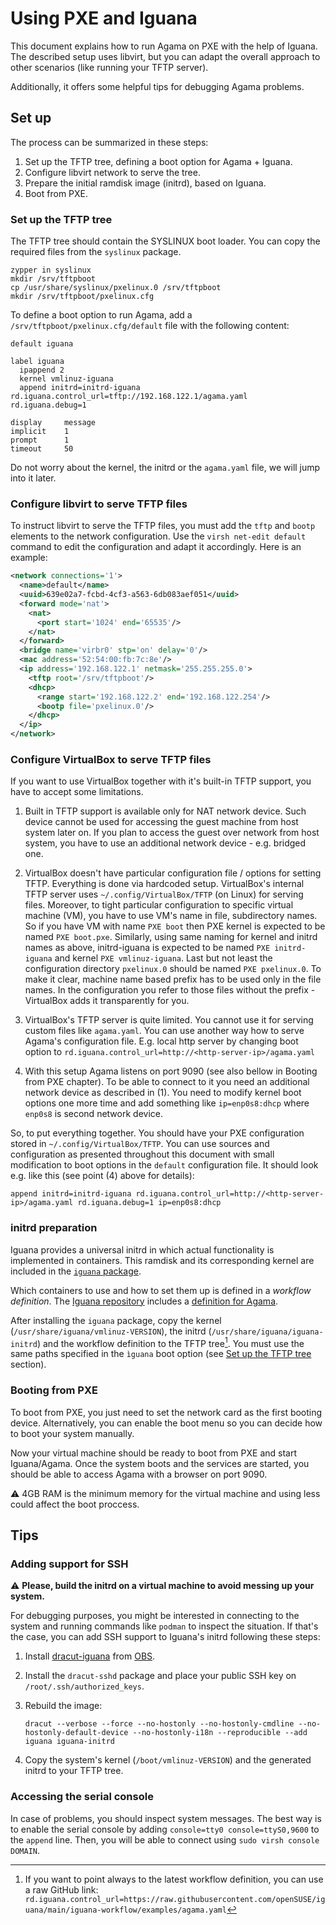 # Using PXE and Iguana

This document explains how to run Agama on PXE with the help of Iguana. The described setup
uses libvirt, but you can adapt the overall approach to other scenarios (like running your TFTP
server).

Additionally, it offers some helpful tips for debugging Agama problems.

## Set up

The process can be summarized in these steps:

1. Set up the TFTP tree, defining a boot option for Agama + Iguana.
2. Configure libvirt network to serve the tree.
3. Prepare the initial ramdisk image (initrd), based on Iguana.
4. Boot from PXE.

### Set up the TFTP tree

The TFTP tree should contain the SYSLINUX boot loader. You can copy the required files from the
`syslinux` package.

    zypper in syslinux
    mkdir /srv/tftpboot
    cp /usr/share/syslinux/pxelinux.0 /srv/tftpboot
    mkdir /srv/tftpboot/pxelinux.cfg

To define a boot option to run Agama, add a `/srv/tftpboot/pxelinux.cfg/default` file with the
following content:

```
default iguana

label iguana
  ipappend 2
  kernel vmlinuz-iguana
  append initrd=initrd-iguana rd.iguana.control_url=tftp://192.168.122.1/agama.yaml rd.iguana.debug=1

display		message
implicit	1
prompt		1
timeout		50
```

Do not worry about the kernel, the initrd or the `agama.yaml` file, we will jump into it
later.

### Configure libvirt to serve TFTP files

To instruct libvirt to serve the TFTP files, you must add the `tftp` and `bootp` elements to the
network configuration. Use the `virsh net-edit default` command to edit the configuration and adapt
it accordingly. Here is an example:

```xml
<network connections='1'>
  <name>default</name>
  <uuid>639e02a7-fcbd-4cf3-a563-6db083aef051</uuid>
  <forward mode='nat'>
    <nat>
      <port start='1024' end='65535'/>
    </nat>
  </forward>
  <bridge name='virbr0' stp='on' delay='0'/>
  <mac address='52:54:00:fb:7c:8e'/>
  <ip address='192.168.122.1' netmask='255.255.255.0'>
    <tftp root='/srv/tftpboot'/>
    <dhcp>
      <range start='192.168.122.2' end='192.168.122.254'/>
      <bootp file='pxelinux.0'/>
    </dhcp>
  </ip>
</network>
```

### Configure VirtualBox to serve TFTP files

If you want to use VirtualBox together with it's built-in TFTP support, you have to accept some limitations.

1. Built in TFTP support is available only for NAT network device.
   Such device cannot be used for accessing the guest machine from host system later on. If you plan to access
   the guest over network from host system, you have to use an additional network device - e.g. bridged one.

2. VirtualBox doesn't have particular configuration file / options for setting TFTP. Everything is done via
   hardcoded setup. VirtualBox's internal TFTP server uses `~/.config/VirtualBox/TFTP` (on Linux) for serving
   files. Moreover, to tight particular configuration to specific virtual machine (VM), you have to use VM's
   name in file, subdirectory names. So if you have VM with name `PXE boot` then PXE kernel is expected to be
   named `PXE boot.pxe`. Similarly, using same naming for kernel and initrd names as above, initrd-iguana is
   expected to be named `PXE initrd-iguana` and kernel `PXE vmlinuz-iguana`. Last but not least the configuration
   directory `pxelinux.0` should be named `PXE pxelinux.0`. To make it clear, machine name based prefix has to be
   used only in the file names. In the configuration you refer to those files without the prefix - VirtualBox
   adds it transparently for you.

3. VirtualBox's TFTP server is quite limited. You cannot use it for serving custom files like `agama.yaml`.
   You can use another way how to serve Agama's configuration file. E.g. local http server by changing
   boot option to `rd.iguana.control_url=http://<http-server-ip>/agama.yaml`

4. With this setup Agama listens on port 9090 (see also bellow in Booting from PXE chapter). To be able
   to connect to it you need an additional network device as described in (1). You need to modify
   kernel boot options one more time and add something like `ip=enp0s8:dhcp` where `enp0s8` is second network device.

So, to put everything together. You should have your PXE configuration stored in `~/.config/VirtualBox/TFTP`. You
can use sources and configuration as presented throughout this document with small modification to boot options in
the `default` configuration file. It should look e.g. like this (see point (4) above for details):

`append initrd=initrd-iguana rd.iguana.control_url=http://<http-server-ip>/agama.yaml rd.iguana.debug=1 ip=enp0s8:dhcp`

### initrd preparation

Iguana provides a universal initrd in which actual functionality is implemented in containers. This
ramdisk and its corresponding kernel are included in the [`iguana`
package](https://build.opensuse.org/package/show/home:oholecek:iguana/iguana).

Which containers to use and how to set them up is defined in a *workflow definition*. The [Iguana
repository](https://github.com/openSUSE/iguana) includes a [definition for
Agama](https://github.com/openSUSE/iguana/blob/main/iguana-workflow/examples/agama.yaml).

After installing the `iguana` package, copy the kernel (`/usr/share/iguana/vmlinuz-VERSION`), the
initrd (`/usr/share/iguana/iguana-initrd`) and the workflow definition to the TFTP tree[^1]. You must
use the same paths specified in the `ìguana` boot option (see [Set up the TFTP
tree](#set-up-the-tftp-tree) section).

[^1]: If you want to point always to the latest workflow definition, you can use a raw GitHub
link: `rd.iguana.control_url=https://raw.githubusercontent.com/openSUSE/iguana/main/iguana-workflow/examples/agama.yaml`

### Booting from PXE

To boot from PXE, you just need to set the network card as the first booting device. Alternatively,
you can enable the boot menu so you can decide how to boot your system manually.

Now your virtual machine should be ready to boot from PXE and start Iguana/Agama. Once the
system boots and the services are started, you should be able to access Agama with a browser
on port 9090.

:warning: 4GB RAM is the minimum memory for the virtual machine and using less could affect the
boot proccess.

## Tips

### Adding support for SSH

:warning: **Please, build the initrd on a virtual machine to avoid messing up your system.**

For debugging purposes, you might be interested in connecting to the system and running commands
like `podman` to inspect the situation. If that's the case, you can add SSH support to Iguana's
initrd following these steps:

1. Install [dracut-iguana](https://github.com/openSUSE/iguana/tree/main/dracut-iguana) from
[OBS](https://build.opensuse.org/package/show/home:oholecek:iguana/dracut-iguana).

2. Install the `dracut-sshd` package and place your public SSH key on `/root/.ssh/authorized_keys`.

3. Rebuild the image:

       dracut --verbose --force --no-hostonly --no-hostonly-cmdline --no-hostonly-default-device --no-hostonly-i18n --reproducible --add iguana iguana-initrd

4. Copy the system's kernel (`/boot/vmlinuz-VERSION`) and the generated initrd to your TFTP tree.

### Accessing the serial console

In case of problems, you should inspect system messages. The best way is to enable the serial
console by adding `console=tty0 console=ttyS0,9600` to the `append` line. Then, you will be able to
connect using `sudo virsh console DOMAIN`.
